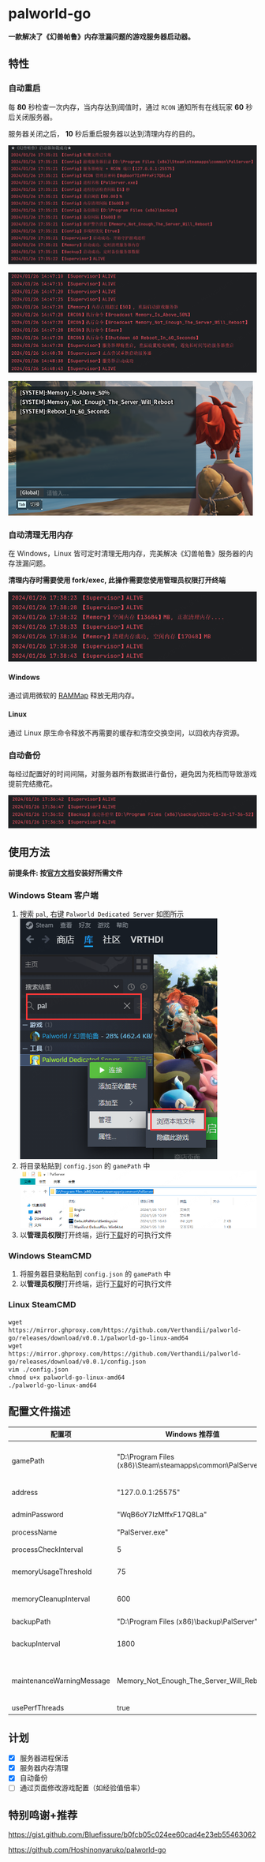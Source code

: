 # palworld-go

**一款解决了《幻兽帕鲁》内存泄漏问题的游戏服务器启动器。**

## 特性

### 自动重启

每 **80** 秒检查一次内存，当内存达到阈值时，通过 `RCON` 通知所有在线玩家 **60** 秒后关闭服务器。

服务器关闭之后， **10** 秒后重启服务器以达到清理内存的目的。

![运行效果图1](/pic/palworld_go_1.png)

![运行效果图2](/pic/palworld_go_2.png)

![游戏内效果图](/pic/palworld_reboot.png)

### 自动清理无用内存

在 Windows，Linux 皆可定时清理无用内存，完美解决《幻兽帕鲁》服务器的内存泄漏问题。

**清理内存时需要使用 fork/exec, 此操作需要您使用管理员权限打开终端**

![运行效果图3](/pic/palworld_go_3.png)

#### Windows

通过调用微软的 [RAMMap](https://learn.microsoft.com/en-us/sysinternals/downloads/rammap) 释放无用内存。

#### Linux

通过 Linux 原生命令释放不再需要的缓存和清空交换空间，以回收内存资源。

### 自动备份

每经过配置好的时间间隔，对服务器所有数据进行备份，避免因为死档而导致游戏提前完结撒花。

![运行效果图4](/pic/palworld_go_4.png)

## 使用方法

**前提条件: 按[官方文档](https://tech.palworldgame.com/dedicated-server-guide)安装好所需文件**

### Windows Steam 客户端

1. 搜索 `pal`, 右键 `Palworld Dedicated Server` 如图所示 ![打开目录](/pic/windows_steam_start.png)
2. 将目录粘贴到 `config.json` 的 `gamePath` 中 ![打开目录](/pic/dir.png)
3. 以**管理员权限**打开终端，运行[下载](https://github.com/Verthandii/palworld-go/releases)好的可执行文件

### Windows SteamCMD

1. 将服务器目录粘贴到 `config.json` 的 `gamePath` 中
2. 以**管理员权限**打开终端，运行[下载](https://github.com/Verthandii/palworld-go/releases)好的可执行文件

### Linux SteamCMD

```shell
wget https://mirror.ghproxy.com/https://github.com/Verthandii/palworld-go/releases/download/v0.0.1/palworld-go-linux-amd64
wget https://mirror.ghproxy.com/https://github.com/Verthandii/palworld-go/releases/download/v0.0.1/config.json
vim ./config.json
chmod u+x palworld-go-linux-amd64 
./palworld-go-linux-amd64
```

## 配置文件描述

| 配置项                       | Windows 推荐值                                               | Linux 推荐值                                      | 备注                            |
|---------------------------|-----------------------------------------------------------|------------------------------------------------|-------------------------------|
| gamePath                  | "D:\Program Files (x86)\Steam\steamapps\common\PalServer" | "/home/steam/Steam/steamapps/common/PalServer" | 游戏可执行文件路径 PalServer.exe 所处的位置 |
| address                   | "127.0.0.1:25575"                                         | "127.0.0.1:25575"                              | 服务器地址 + RCON 端口               |
| adminPassword             | "WqB6oY7IzMffxF17Q8La"                                    | "WqB6oY7IzMffxF17Q8La"                         | RCON 管理员密码                    |
| processName               | "PalServer.exe"                                           | "PalServer.sh"                                 | 进程名称                          |
| processCheckInterval      | 5                                                         | 5                                              | 进程存活检查间隔（秒）                   |
| memoryUsageThreshold      | 75                                                        | 75                                             | 重启阈值（百分比）                     |
| memoryCleanupInterval     | 600                                                       | 600                                            | 内存清理间隔（秒）0 表示不清理内存            |
| backupPath                | "D:\Program Files (x86)\backup\PalServer"                 | "/home/steam/backup"                           | 备份路径                          |
| backupInterval            | 1800                                                      | 1800                                           | 备份间隔（秒） 0 表示不备份               |
| maintenanceWarningMessage | Memory_Not_Enough_The_Server_Will_Reboot                  | Memory_Not_Enough_The_Server_Will_Reboot       | 维护警告消息（不支持中文且不支持空格）           |
| usePerfThreads            | true                                                      | true                                           | 多线程优化                         |

## 计划

- [x] 服务器进程保活
- [x] 服务器内存清理
- [x] 自动备份
- [ ] 通过页面修改游戏配置（如经验值倍率）

## 特别鸣谢+推荐

https://gist.github.com/Bluefissure/b0fcb05c024ee60cad4e23eb55463062

https://github.com/Hoshinonyaruko/palworld-go
